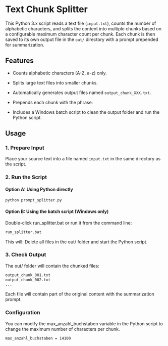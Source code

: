 # Text Chunk Splitter

This Python 3.x script reads a text file (`input.txt`), counts the number of alphabetic characters, and splits the content into multiple chunks based on a configurable maximum character count per chunk. Each chunk is then saved to its own output file in the `out/` directory with a prompt prepended for summarization.

## Features

- Counts alphabetic characters (A-Z, a-z) only.
- Splits large text files into smaller chunks.
- Automatically generates output files named `output_chunk_XXX.txt`.
- Prepends each chunk with the phrase:

- Includes a Windows batch script to clean the output folder and run the Python script.

## Usage

### 1. Prepare Input

Place your source text into a file named `input.txt` in the same directory as the script.

### 2. Run the Script

#### Option A: Using Python directly

```bash
python prompt_splitter.py
```

#### Option B: Using the batch script (Windows only)
Double-click run_splitter.bat or run it from the command line:
```bash
run_splitter.bat
```
This will: Delete all files in the out/ folder and start the Python script.

### 3. Check Output
The out/ folder will contain the chunked files:
```bash
output_chunk_001.txt
output_chunk_002.txt
...
```
Each file will contain part of the original content with the summarization prompt.

### Configuration
You can modify the max_anzahl_buchstaben variable in the Python script to change the maximum number of characters per chunk.
```bash
max_anzahl_buchstaben = 14100
```